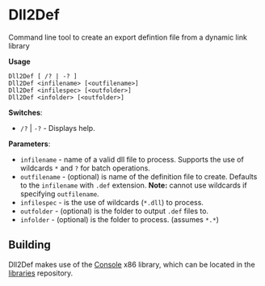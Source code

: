 # Dll2Def

Command line tool to create an export defintion file from a dynamic link library

**Usage**

```
Dll2Def [ /? | -? ]
Dll2Def <infilename> [<outfilename>]
Dll2Def <infilespec> [<outfolder>]
Dll2Def <infolder> [<outfolder>]
```

**Switches**:

- `/?` | `-?` - Displays help.

**Parameters**:

- `infilename` - name of a valid dll file to process. Supports the use of wildcards `*` and `?` for batch operations.
- `outfilename` - (optional) is name of the definition file to create. Defaults to the `infilename` with `.def` extension. **Note:** cannot use wildcards if specifying `outfilename`.
- `infilespec` - is the use of wildcards (`*.dll`) to process.
- `outfolder` - (optional) is the folder to output `.def` files to.
- `infolder` - (optional) is the folder to process. (assumes `*.*`)

## Building

Dll2Def makes use of the [Console](https://github.com/mrfearless/libraries/tree/master/Console) x86 library, which can be located in the [libraries](https://github.com/mrfearless/libraries) repository.